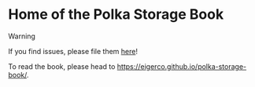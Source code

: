 # Home of the Polka Storage Book

> [!WARNING]
> If you find issues, please file them [here](https://github.com/eigerco/polka-storage-book/issues/new)!

To read the book, please head to <https://eigerco.github.io/polka-storage-book/>.

